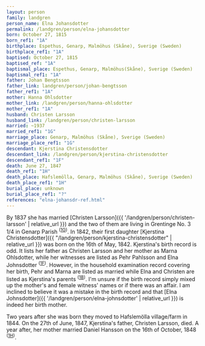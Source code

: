 ```yaml
---
layout: person
family: landgren
person_name: Elna Johansdotter
permalink: /landgren/person/elna-johansdotter
born: October 27, 1815
born_ref1: "1A"
birthplace: Espethus, Genarp, Malmöhus (Skåne), Sverige (Sweden)
birthplace_ref1: "1A"
baptised: October 27, 1815
baptised_ref: "1A"
baptismal_place: Espethus, Genarp, Malmöhus(Skåne), Sverige (Sweden)
baptismal_ref1: "1A"
father: Johan Bengtsson
father_link: landgren/person/johan-bengtsson
father_ref1: "1A"
mother: Hanna Ohlsdotter
mother_link: /landgren/person/hanna-ohlsdotter
mother_ref1: "1A"
husband: Christen Larsson
husband_link: /landgren/person/christen-larsson
married: ~1937
married_ref1: "1G"
marriage_place: Genarp, Malmöhus (Skåne), Sverige (Sweden)
marriage_place_ref1: "1G"
descendant: Kjerstina Christensdotter
descendant_link: /landgren/person/kjerstina-christensdotter
descendant_ref1: "1F"
death: June 27, 1847
death_ref1: "1H"
death_place: Hafslemölla, Genarp, Malmöhus (Skåne), Sverige (Sweden)
death_place_ref1: "1H"
burial_place: unknown
burial_place_ref1: "?"
references: "elna-johansdr-ref.html"
---
```


By 1837 she has married [Christen Larsson]({{ '/landgren/person/christen-larsson' | relative_url }}) and the two of them are living in Grentinge No. 3 1/4 in Genarp Parish <sup>([1G](#1G))</sup>. In 1842, their first daughter [Kjerstina Christensdotter]({{ "/landgren/person/kjerstina-christensdotter" | relative_url }}) was born on the 16th of May, 1842.
Kjerstina's birth record is odd. It lists her father as Christen Larsson and her mother as Marna Ohlsdotter, while her witnesses are listed as Pehr Pahlsson and Elna Johnsdotter <sup>([1F](#1F))</sup>. However, in the household examination record covering her birth, Pehr and Marna are listed as married while Elna and Christen are listed as Kjerstina's parents <sup>([1B](#1B))</sup>. I'm unsure if the birth record simply mixed up the mother's and female witness' names or if there was an affair. I am inclined to believe it was a mistake in the birth record and that [Elna Johnsdotter]({{ '/landgren/person/elna-johnsdotter' | relative_url }}) is indeed her birth mother.

Two years after she was born they moved to Hafslemölla village/farm in 1844. On the 27th of June, 1847, Kjerstina's father, Christen Larsson, died. A year after, her mother married Daniel Hansson on the 16th of October, 1848 <sup>([1H](#1H))</sup>.
